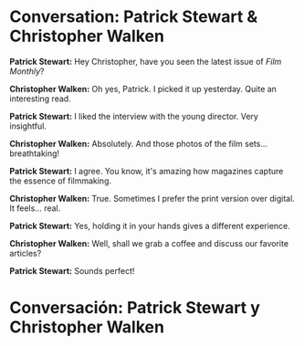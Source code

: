 # Conversation: Patrick Stewart & Christopher Walken

**Patrick Stewart:** Hey Christopher, have you seen the latest issue of *Film Monthly*?  

**Christopher Walken:** Oh yes, Patrick. I picked it up yesterday. Quite an interesting read.  

**Patrick Stewart:** I liked the interview with the young director. Very insightful.  

**Christopher Walken:** Absolutely. And those photos of the film sets… breathtaking!  

**Patrick Stewart:** I agree. You know, it's amazing how magazines capture the essence of filmmaking.  

**Christopher Walken:** True. Sometimes I prefer the print version over digital. It feels… real.  

**Patrick Stewart:** Yes, holding it in your hands gives a different experience.  

**Christopher Walken:** Well, shall we grab a coffee and discuss our favorite articles?  

**Patrick Stewart:** Sounds perfect!

# Conversación: Patrick Stewart y Christopher Walken

